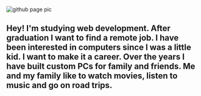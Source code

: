 ![github page pic](https://github.com/nnehan/nnehan/assets/170208943/dbb2eb4e-d47b-473b-be11-4ad66815f6a0)


## Hey! I'm studying web development. After graduation I want to find a remote job. I have been interested in computers since I was a little kid. I want to make it a career. Over the years I have built custom PCs for family and friends. Me and my family like to watch movies, listen to music and go on road trips.

<!--
**nnehan/nnehan** is a ✨ _special_ ✨ repository because its `README.md` (this file) appears on your GitHub profile.

Here are some ideas to get you started:

- 🔭 I’m currently working on ...
- 🌱 I’m currently learning ...
- 👯 I’m looking to collaborate on ...
- 🤔 I’m looking for help with ...
- 💬 Ask me about ...
- 📫 How to reach me: ...
- 😄 Pronouns: ...
- ⚡ Fun fact: ...
-->

